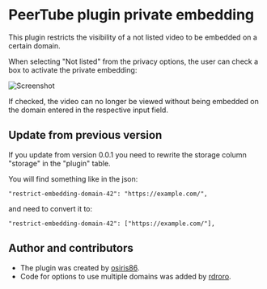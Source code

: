 # PeerTube plugin private embedding

This plugin restricts the visibility of a not listed video to be embedded on a certain domain.

When selecting "Not listed" from the privacy options, the user can check a box to activate the private embedding:

![Screenshot](docs/screenshot.png)

If checked, the video can no longer be viewed without being embedded on the domain entered in the respective input field.

## Update from previous version

If you update from version 0.0.1 you need to rewrite the storage column "storage" in the "plugin" table.

You will find something like in the json:

```
"restrict-embedding-domain-42": "https://example.com/",
```

and need to convert it to:

```
"restrict-embedding-domain-42": ["https://example.com/"],
```

## Author and contributors

* The plugin was created by [osiris86](https://github.com/osiris86/peertube-plugin-private-embed).
* Code for options to use multiple domains was added by [rdroro](https://gitlab.com/rdroro/peertube-plugin-private-embed-multiple-domain/).